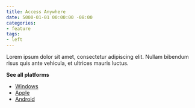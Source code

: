 ```yaml
---
title: Access Anywhere
date: 5000-01-01 00:00:00 -08:00
categories:
- feature
tags:
- left
---
```


Lorem ipsum dolor sit amet, consectetur adipiscing elit. Nullam bibendum risus quis ante vehicula, et ultrices mauris luctus.

**See all platforms**

* [Windows](#windows)
* [Apple](#apple)
* [Android](Android)